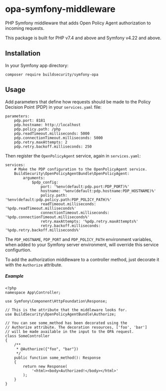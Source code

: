 # opa-symfony-middleware
PHP Symfony middleware that adds Open Policy Agent authorization to incoming requests.

This package is built for PHP v7.4 and above and Symfony v4.22 and above.

## Installation

In your Symfony app directory:

```
composer require buildsecurity/symfony-opa
```

## Usage

Add parameters that define how requests should be made to the Policy Decision Point (PDP) in your `services.yaml` file:

```
parameters:
    pdp.port: 8181
    pdp.hostname: http://localhost
    pdp.policy.path: /php
    pdp.readTimeout.milliseconds: 5000
    pdp.connectionTimeout.milliseconds: 5000
    pdp.retry.maxAttempts: 2
    pdp.retry.backoff.milliseconds: 250
```

Then register the `OpenPolicyAgent` service, again in `services.yaml`:

```
services:
    # Make the PDP configuration to the OpenPolicyAgent service.
    BuildSecurity\OpenPolicyAgentBundle\OpenPolicyAgent:
        arguments:
            $pdp_config:
                port: '%env(default:pdp.port:PDP_PORT)%'
                hostname: '%env(default:pdp.hostname:PDP_HOSTNAME)%'
                policy.path: '%env(default:pdp.policy.path:PDP_POLICY_PATH)%'
                readTimeout.milliseconds: '%pdp.readTimeout.milliseconds%'
                connectionTimeout.milliseconds: '%pdp.connectionTimeout.milliseconds%'
                retry.maxAttempts: '%pdp.retry.maxAttempts%'
                retry.backoff.milliseconds: '%pdp.retry.backoff.milliseconds%'
```

The `PDP_HOSTNAME`, `PDP_PORT` and `PDP_POLICY_PATH` environment variables, when added to your Symfony server environment, will override this service configurtion.

To add the authorization middleware to a controller method, just decorate it with the `Authorize` attribute.

##### Example
```
<?php
namespace App\Controller;

use Symfony\Component\HttpFoundation\Response;

// This is the attribute that the middleware looks for.
use BuildSecurity\OpenPolicyAgentBundle\Authorize;

// You can see some_method has been decorated using the
// Authorize attribute. The decoration resources, ['foo', 'bar']
// will be made available in the input to the OPA request.
class SomeController
{
    /**
     * @Authorize({"foo", "bar"})
     */
    public function some_method(): Response
    {
        return new Response(
            '<html><body>Authorized!</body></html>'
        );
    }
}
```
